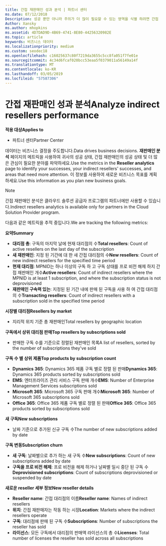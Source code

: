 ```yaml
---
title: 간접 재판매인 성과 분석 | 파트너 센터
ms.date: 07/12/2018
Description: 성공 뿐만 아니라 주의가 더 많이 필요할 수 있는 영역을 식별 하려면 간접 대리점의 성능에 대 한 데이터를 가져옵니다.
Author: Xansky
ms.author: mhopkins
ms.assetid: 4D7DAD9D-4B69-4741-8E80-44256320982E
ms.topic: article
keywords: 비즈니스 데이터
ms.localizationpriority: medium
ms.custom: seodec18
ms.openlocfilehash: c16025637c80f7219da3655c5cc8fa051f7fe01e
ms.sourcegitcommit: 4c34d6fcaf020bcc53eaa5f0379011a56149a14f
ms.translationtype: MT
ms.contentlocale: ko-KR
ms.lasthandoff: 03/05/2019
ms.locfileid: "57587306"
---
```

# <a name="analyze-indirect-resellers-performance"></a><span data-ttu-id="bccd8-104">간접 재판매인 성과 분석</span><span class="sxs-lookup"><span data-stu-id="bccd8-104">Analyze indirect resellers performance</span></span> 

<span data-ttu-id="bccd8-105">**적용 대상**</span><span class="sxs-lookup"><span data-stu-id="bccd8-105">**Applies to**</span></span>
- <span data-ttu-id="bccd8-106">파트너 센터</span><span class="sxs-lookup"><span data-stu-id="bccd8-106">Partner Center</span></span>

<span data-ttu-id="bccd8-107">데이터는 비즈니스 결정을 주도합니다.</span><span class="sxs-lookup"><span data-stu-id="bccd8-107">Data drives business decisions.</span></span> <span data-ttu-id="bccd8-108">**재판매인 분석** 페이지의 메트릭을 사용하여 귀사의 성공 상태, 간접 재판매인의 성공 상태 및 더 많은 관심이 필요한 분야를 파악하세요.</span><span class="sxs-lookup"><span data-stu-id="bccd8-108">Use the metrics in the **Reseller analytics** page to identify your successes, your indirect resellers' successes, and areas that need more attention.</span></span> <span data-ttu-id="bccd8-109">이 정보를 사용하여 새로운 비즈니스 목표를 계획하세요.</span><span class="sxs-lookup"><span data-stu-id="bccd8-109">Use this information as you plan new business goals.</span></span>

> [!NOTE]
> <span data-ttu-id="bccd8-110">간접 재판매인 분석은 클라우드 솔루션 공급자 프로그램의 파트너에만 사용할 수 있습니다.</span><span class="sxs-lookup"><span data-stu-id="bccd8-110">Indirect resellers analytics is available only for partners in the Cloud Solution Provider program.</span></span>

<span data-ttu-id="bccd8-111">다음과 같은 메트릭을 추적 중입니다.</span><span class="sxs-lookup"><span data-stu-id="bccd8-111">We are tracking the following metrics:</span></span>

<span data-ttu-id="bccd8-112">**요약**</span><span class="sxs-lookup"><span data-stu-id="bccd8-112">**Summary**</span></span>  
 - <span data-ttu-id="bccd8-113">**대리점 총**: 구독의 마지막 날에 현재 대리점의 수</span><span class="sxs-lookup"><span data-stu-id="bccd8-113">**Total resellers**: Count of active resellers on the last day of the subscription</span></span>  
 - <span data-ttu-id="bccd8-114">**새 재판매인**: 지정 된 기간에 대 한 새 간접 대리점의 수</span><span class="sxs-lookup"><span data-stu-id="bccd8-114">**New resellers**: Count of new indirect resellers for the specified time period</span></span>  
 - <span data-ttu-id="bccd8-115">**현재 대리점**: MPNID는 하나 이상의 구독 하 고 구독 상태를 프로 비전 해제 하지 간접 재판매인 개수</span><span class="sxs-lookup"><span data-stu-id="bccd8-115">**Active resellers**: Count of indirect resellers where the MPNID is at least 1 subscription, and where the subscription status is not deprovisioned</span></span>  
 - <span data-ttu-id="bccd8-116">**재판매인 구속력 있는**: 지정된 된 기간 내에 판매 된 구독을 사용 하 여 간접 대리점의 수</span><span class="sxs-lookup"><span data-stu-id="bccd8-116">**Transacting resellers**: Count of indirect resellers with a subscription sold in the specified time period</span></span>  

<span data-ttu-id="bccd8-117">**시장별 대리점**</span><span class="sxs-lookup"><span data-stu-id="bccd8-117">**Resellers by market**</span></span>  
 - <span data-ttu-id="bccd8-118">지리적 위치 기준 총 재판매인</span><span class="sxs-lookup"><span data-stu-id="bccd8-118">Total resellers by geographic location</span></span>  

<span data-ttu-id="bccd8-119">**구독에서 상위 대리점 판매**</span><span class="sxs-lookup"><span data-stu-id="bccd8-119">**Top resellers by subscriptions sold**</span></span>
 - <span data-ttu-id="bccd8-120">판매한 구독 수를 기준으로 정렬된 재판매인 목록</span><span class="sxs-lookup"><span data-stu-id="bccd8-120">A list of resellers, sorted by the number of subscriptions they've sold</span></span>  

<span data-ttu-id="bccd8-121">**구독 수 별 상위 제품**</span><span class="sxs-lookup"><span data-stu-id="bccd8-121">**Top products by subscription count**</span></span>  
 - <span data-ttu-id="bccd8-122">**Dynamics 365**: Dynamics 365 제품 구독 별로 정렬 된 판매</span><span class="sxs-lookup"><span data-stu-id="bccd8-122">**Dynamics 365**: Dynamics 365 products sorted by subscriptions sold</span></span>  
 - <span data-ttu-id="bccd8-123">**EMS**: 엔터프라이즈 관리 서비스 구독 판매 개수</span><span class="sxs-lookup"><span data-stu-id="bccd8-123">**EMS**: Number of Enterprise Management Services subscriptions sold</span></span>  
 - <span data-ttu-id="bccd8-124">**Microsoft 365**: Microsoft 365 구독 판매 개수</span><span class="sxs-lookup"><span data-stu-id="bccd8-124">**Microsoft 365**: Number of Microsoft 365 subscriptions sold</span></span>  
 - <span data-ttu-id="bccd8-125">**Office 365**: Office 365 제품 구독 별로 정렬 된 판매</span><span class="sxs-lookup"><span data-stu-id="bccd8-125">**Office 365**: Office 365 products sorted by subscriptions sold</span></span>  

<span data-ttu-id="bccd8-126">**새 구독**</span><span class="sxs-lookup"><span data-stu-id="bccd8-126">**New subscriptions**</span></span>  
 - <span data-ttu-id="bccd8-127">날짜 기준으로 추가된 신규 구독 수</span><span class="sxs-lookup"><span data-stu-id="bccd8-127">The number of new subscriptions added by date</span></span>  

<span data-ttu-id="bccd8-128">**구독 변동**</span><span class="sxs-lookup"><span data-stu-id="bccd8-128">**Subscription churn**</span></span>  
 - <span data-ttu-id="bccd8-129">**새 구독**: 날짜별으로 추가 하는 새 구독 수</span><span class="sxs-lookup"><span data-stu-id="bccd8-129">**New subscriptions**: Count of new subscriptions added by date</span></span>  
 - <span data-ttu-id="bccd8-130">**구독을 프로 비전 해제**: 프로 비전을 해제 하거나 날짜별 일시 중단 된 구독 수</span><span class="sxs-lookup"><span data-stu-id="bccd8-130">**Deprovisioned subscriptions**: Count of subscriptions deprovisioned or suspended by date</span></span>  

<span data-ttu-id="bccd8-131">**새로운 reseller 세부 정보**</span><span class="sxs-lookup"><span data-stu-id="bccd8-131">**New reseller details**</span></span>  
 - <span data-ttu-id="bccd8-132">**Reseller name**: 간접 대리점의 이름</span><span class="sxs-lookup"><span data-stu-id="bccd8-132">**Reseller name**: Names of indirect resellers</span></span>  
 - <span data-ttu-id="bccd8-133">**위치**: 간접 재판매자는 작동 하는 시장</span><span class="sxs-lookup"><span data-stu-id="bccd8-133">**Location**: Markets where the indirect resellers operate</span></span>  
 - <span data-ttu-id="bccd8-134">**구독**: 대리점에 판매 된 구독 수</span><span class="sxs-lookup"><span data-stu-id="bccd8-134">**Subscriptions**: Number of subscriptions the reseller has sold</span></span>  
 - <span data-ttu-id="bccd8-135">**라이선스**: 모든 구독에서 대리점의 판매액 라이선스의 총 수</span><span class="sxs-lookup"><span data-stu-id="bccd8-135">**Licenses**: Total number of licenses the reseller has sold across all subscriptions</span></span>  
  
  